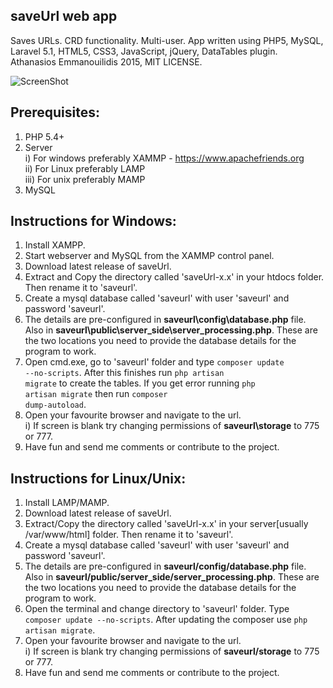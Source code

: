 ## saveUrl web app
Saves URLs. CRD functionality. Multi-user.
App written using PHP5, MySQL, Laravel 5.1, HTML5, CSS3, JavaScript, jQuery, DataTables plugin.
Athanasios Emmanouilidis 2015, MIT LICENSE.

![ScreenShot](http://s9.postimg.org/konupiptb/save_Url_Screenshot.png)

Prerequisites:
--------------
1. PHP 5.4+
2. Server<br>
    i) For windows preferably XAMMP - https://www.apachefriends.org<br>
    ii) For Linux preferably LAMP<br>
    iii) For unix preferably MAMP
3. MySQL

Instructions for Windows:
---------------------------------
1. Install XAMPP.
2. Start webserver and MySQL from the XAMMP control panel.
3. Download latest release of saveUrl.
4. Extract and Copy the directory called 'saveUrl-x.x' in your htdocs folder. Then rename it to 'saveurl'.
5. Create a mysql database called 'saveurl' with user 'saveurl' and password 'saveurl'.
6. The details are pre-configured in <strong>saveurl\config\database.php</strong>  file. Also in <strong>saveurl\public\server_side\server_processing.php</strong>. These are the two locations you need to provide the database details for the program to work.
7. Open cmd.exe, go to 'saveurl' folder and type <code>composer update --no-scripts</code>. After this finishes run <code>php artisan migrate</code> to create the tables. If you get error running <code>php artisan migrate</code> then run <code>composer dump-autoload</code>.
8. Open your favourite browser and navigate to the url.<br>
    i) If screen is blank try changing permissions of <strong>saveurl\storage</strong> to 775 or 777.
9. Have fun and send me comments or contribute to the project.

Instructions for Linux/Unix:
---------------------------------
1. Install LAMP/MAMP.
2. Download latest release of saveUrl.
3. Extract/Copy the directory called 'saveUrl-x.x' in your server[usually /var/www/html] folder. Then rename it to 'saveurl'.
4. Create a mysql database called 'saveurl' with user 'saveurl' and password 'saveurl'.
5. The details are pre-configured in <strong>saveurl/config/database.php</strong> file. Also in <strong>saveurl/public/server_side/server_processing.php</strong>. These are the two locations you need to provide the database details for the program to work.
6. Open the terminal and change directory to 'saveurl' folder. Type <code>composer update --no-scripts</code>. After updating the composer  use <code>php artisan migrate</code>.
7. Open your favourite browser and navigate to the url.<br>
    i) If screen is blank try changing permissions of <strong>saveurl/storage</strong> to 775 or 777.
8. Have fun and send me comments or contribute to the project.
